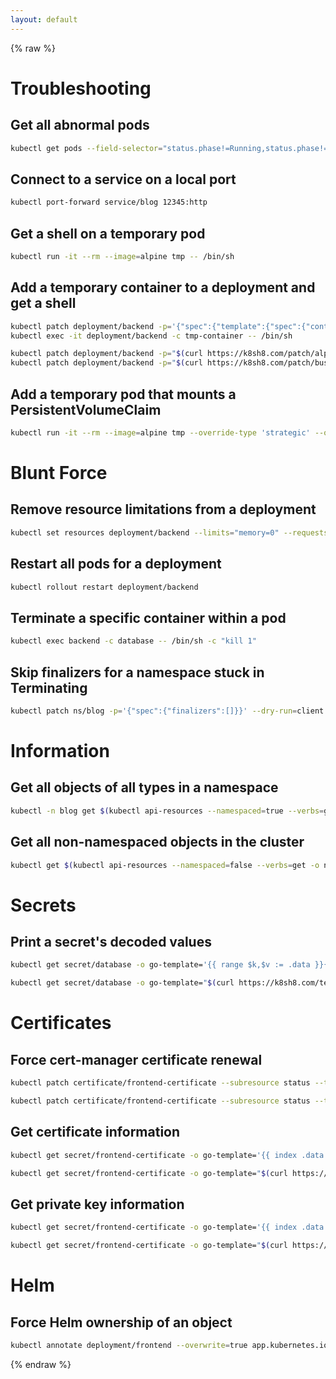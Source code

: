 ```yaml
---
layout: default
---
```


{% raw %}

# Troubleshooting

## Get all abnormal pods

```sh
kubectl get pods --field-selector="status.phase!=Running,status.phase!=Succeeded"
```

## Connect to a service on a local port

```sh
kubectl port-forward service/blog 12345:http
```

## Get a shell on a temporary pod

```sh
kubectl run -it --rm --image=alpine tmp -- /bin/sh
```

## Add a temporary container to a deployment and get a shell

```sh
kubectl patch deployment/backend -p='{"spec":{"template":{"spec":{"containers":[{"name":"tmp-container","image":"alpine","std-in":true,"tty":true}]}}}}'
kubectl exec -it deployment/backend -c tmp-container -- /bin/sh
```

```sh
kubectl patch deployment/backend -p="$(curl https://k8sh8.com/patch/alpine)"
kubectl patch deployment/backend -p="$(curl https://k8sh8.com/patch/busybox)"
```

## Add a temporary pod that mounts a PersistentVolumeClaim

```sh
kubectl run -it --rm --image=alpine tmp --override-type 'strategic' --overrides '{"spec":{"containers":[{"name":"tmp","volumeMounts":[{"name":"v","mountPath":"/mnt"}]}],"volumes":[{"name":"v","persistentVolumeClaim":{"claimName":"database"}}]}}' -- /bin/sh
```

# Blunt Force

## Remove resource limitations from a deployment

```sh
kubectl set resources deployment/backend --limits="memory=0" --requests="memory=0"
```

## Restart all pods for a deployment

```sh
kubectl rollout restart deployment/backend
```

## Terminate a specific container within a pod

```sh
kubectl exec backend -c database -- /bin/sh -c "kill 1"
```

## Skip finalizers for a namespace stuck in Terminating

```sh
kubectl patch ns/blog -p='{"spec":{"finalizers":[]}}' --dry-run=client -o json | kubectl replace --raw "/api/v1/namespaces/blog/finalize" -f -
```

# Information

## Get all objects of all types in a namespace

```sh
kubectl -n blog get $(kubectl api-resources --namespaced=true --verbs=get -o name | tr '\n' ',')pods
```

## Get all non-namespaced objects in the cluster

```sh
kubectl get $(kubectl api-resources --namespaced=false --verbs=get -o name | tr '\n' ',')nodes
```

# Secrets

## Print a secret's decoded values

```sh
kubectl get secret/database -o go-template='{{ range $k,$v := .data }}{{ $k }}: {{ $v | base64decode }}{{ "\n" }}{{ end }}'
```

```sh
kubectl get secret/database -o go-template="$(curl https://k8sh8.com/template/secret)"
```

# Certificates

## Force cert-manager certificate renewal

```sh
kubectl patch certificate/frontend-certificate --subresource status --type=merge -p='{"status":{"conditions":[{"type":"Issuing","status":"True"}]}}'
```

```sh
kubectl patch certificate/frontend-certificate --subresource status --type=merge -p="$(curl https://k8sh8.com/patch/renew)"
```

## Get certificate information

```sh
kubectl get secret/frontend-certificate -o go-template='{{ index .data "tls.crt" | base64decode }}' | openssl x509 -text
```

```sh
kubectl get secret/frontend-certificate -o go-template="$(curl https://k8sh8.com/template/cert)" | openssl x509 -text
```

## Get private key information

```sh
kubectl get secret/frontend-certificate -o go-template='{{ index .data "tls.key" | base64decode }}' | openssl rsa -text
```

```sh
kubectl get secret/frontend-certificate -o go-template="$(curl https://k8sh8.com/template/key)" | openssl rsa -text
```

# Helm

## Force Helm ownership of an object

```sh
kubectl annotate deployment/frontend --overwrite=true app.kubernetes.io/managed-by=Helm meta.helm.sh/release-name=blog meta.helm.sh/release-namespace=blog
```

{% endraw  %}
